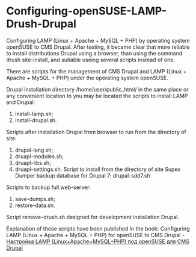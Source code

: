 # Configuring-openSUSE-LAMP-Drush-Drupal
Configuring LAMP (Linux + Apache + MySQL + PHP) by operating system openSUSE to CMS Drupal. After testing, it became clear that more reliable to install distributions Drupal using a browser, than using the command drush site-install, and suitable useing several scripts instead of one.

There are scripts for the management of CMS Drupal and LAMP (Linux + Apache + MySQL + PHP) under the operating system openSUSE. 

Drupal installation directory /home/user/public_html/ in the same place or any convenient location to you may be located the scripts to install LAMP and Drupal:
1. install-lamp.sh;
2. install-drupal.sh.

Scripts after installation Drupal from browser to run from the directory of site:
1. drupal-lang.sh;
2. druapl-modules.sh;
3. druapl-libs.sh;
4. druapl-settings.sh.
Script to install from the directory of site Supex Dumper backup database for Drupal 7:
drupal-sdd7.sh

Scripts to backup full web-server:
1. save-dumps.sh;
2. restore-data.sh.

Script remove-drush.sh designed for development installation Drupal.

Explanation of these scripts have been published in the book: Configuring LAMP (Linux + Apache + MySQL + PHP) for openSUSE to CMS Drupal - <a href="https://www.lap-publishing.com/catalog/details/store/fr/book/978-3-659-59361-1/Настройка-lamp-linux+apache+mysql+php-под-opensuse-для-cms-drupal" target="_blank">Настройка LAMP (Linux+Apache+MySQL+PHP) под openSUSE для CMS Drupal</a>
